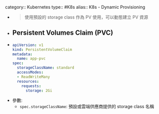 category:: Kubernetes
type:: #K8s
alias:: K8s - Dynamic Provisioning

- > 使用預設的 storage class 作為 PV 使用，可以動態建立 PV 資源
- ## Persistent Volumes Claim (PVC)
- ```yaml
  apiVersion: v1
  kind: PersistentVolumeClaim
  metadata:
    name: app-pvc
  spec:
    storageClassName: standard
    accessModes:
    - ReadWriteMany
    resources:
      requests:
        storage: 2Gi
  ```
- 參數:
	- `spec.storageClassName`: 預設或雲端供應商提供的 storage class 名稱